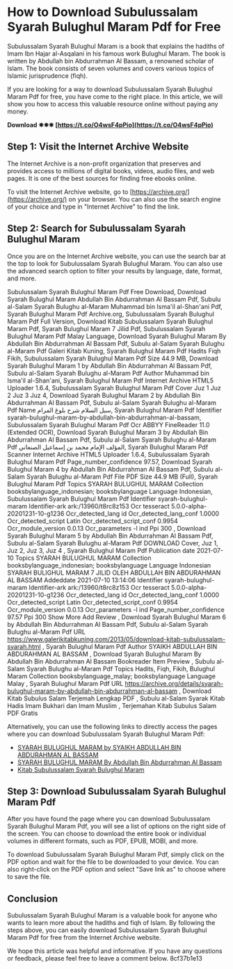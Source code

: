 
 
# How to Download Subulussalam Syarah Bulughul Maram Pdf for Free
 
Subulussalam Syarah Bulughul Maram is a book that explains the hadiths of Imam Ibn Hajar al-Asqalani in his famous work Bulughul Maram. The book is written by Abdullah bin Abdurrahman Al Bassam, a renowned scholar of Islam. The book consists of seven volumes and covers various topics of Islamic jurisprudence (fiqh).
 
If you are looking for a way to download Subulussalam Syarah Bulughul Maram Pdf for free, you have come to the right place. In this article, we will show you how to access this valuable resource online without paying any money.
 
**Download ✵✵✵ [https://t.co/O4wsF4pPio](https://t.co/O4wsF4pPio)**


 
## Step 1: Visit the Internet Archive Website
 
The Internet Archive is a non-profit organization that preserves and provides access to millions of digital books, videos, audio files, and web pages. It is one of the best sources for finding free ebooks online.
 
To visit the Internet Archive website, go to [https://archive.org/](https://archive.org/) on your browser. You can also use the search engine of your choice and type in "Internet Archive" to find the link.
 
## Step 2: Search for Subulussalam Syarah Bulughul Maram
 
Once you are on the Internet Archive website, you can use the search bar at the top to look for Subulussalam Syarah Bulughul Maram. You can also use the advanced search option to filter your results by language, date, format, and more.
 
Subulussalam Syarah Bulughul Maram Pdf Free Download,  Download Syarah Bulughul Maram Abdullah Bin Abdurrahman Al Bassam Pdf,  Subulu al-Salam Syarah Bulughu al-Maram Muhammad bin Isma'il al-Shan'ani Pdf,  Syarah Bulughul Maram Pdf Archive.org,  Subulussalam Syarah Bulughul Maram Pdf Full Version,  Download Kitab Subulussalam Syarah Bulughul Maram Pdf,  Syarah Bulughul Maram 7 Jilid Pdf,  Subulussalam Syarah Bulughul Maram Pdf Malay Language,  Download Syarah Bulughul Maram By Abdullah Bin Abdurrahman Al Bassam Pdf,  Subulu al-Salam Syarah Bulughu al-Maram Pdf Galeri Kitab Kuning,  Syarah Bulughul Maram Pdf Hadits Fiqh Fikih,  Subulussalam Syarah Bulughul Maram Pdf Size 44.9 MB,  Download Syarah Bulughul Maram 1 by Abdullah Bin Abdurrahman Al Bassam Pdf,  Subulu al-Salam Syarah Bulughu al-Maram Pdf Author Muhammad bin Isma'il al-Shan'ani,  Syarah Bulughul Maram Pdf Internet Archive HTML5 Uploader 1.6.4,  Subulussalam Syarah Bulughul Maram Pdf Cover Juz 1 Juz 2 Juz 3 Juz 4,  Download Syarah Bulughul Maram 2 by Abdullah Bin Abdurrahman Al Bassam Pdf,  Subulu al-Salam Syarah Bulughu al-Maram Pdf Name سبل السلام شرح بلوغ المرام,  Syarah Bulughul Maram Pdf Identifier syarah-bulughul-maram-by-abdullah-bin-abdurrahman-al-bassam,  Subulussalam Syarah Bulughul Maram Pdf Ocr ABBYY FineReader 11.0 (Extended OCR),  Download Syarah Bulughul Maram 3 by Abdullah Bin Abdurrahman Al Bassam Pdf,  Subulu al-Salam Syarah Bulughu al-Maram Pdf المؤلف الإمام محمد بن إسماعيل الصنعاني,  Syarah Bulughul Maram Pdf Scanner Internet Archive HTML5 Uploader 1.6.4,  Subulussalam Syarah Bulughul Maram Pdf Page\_number\_confidence 97.57,  Download Syarah Bulughul Maram 4 by Abdullah Bin Abdurrahman Al Bassam Pdf,  Subulu al-Salam Syarah Bulughu al-Maram Pdf File PDF Size 44.9 MB (Full),  Syarah Bulughul Maram Pdf Topics SYARAH BULUGHUL MARAM Collection booksbylanguage\_indonesian; booksbylanguage Language Indonesian,  Subulussalam Syarah Bulughul Maram Pdf Identifier syarah-bulughul-maram Identifier-ark ark:/13960/t8rc8z153 Ocr tesseract 5.0.0-alpha-20201231-10-g1236 Ocr\_detected\_lang id Ocr\_detected\_lang\_conf 1.0000 Ocr\_detected\_script Latin Ocr\_detected\_script\_conf 0.9954 Ocr\_module\_version 0.0.13 Ocr\_parameters -l ind Ppi 300 ,  Download Syarah Bulughul Maram 5 by Abdullah Bin Abdurrahman Al Bassam Pdf,  Subulu al-Salam Syarah Bulughu al-Maram Pdf DOWNLOAD Cover, Juz 1, Juz 2, Juz 3, Juz 4 ,  Syarah Bulughul Maram Pdf Publication date 2021-07-10 Topics SYARAH BULUGHUL MARAM Collection booksbylanguage\_indonesian; booksbylanguage Language Indonesian SYARAH BULIGHUL MARAM 7 JILID OLEH ABDULLAH BIN ABDURAHMAN AL BASSAM Addeddate 2021-07-10 13:14:06 Identifier syarah-bulughul-maram Identifier-ark ark:/13960/t8rc8z153 Ocr tesseract 5.0.0-alpha-20201231-10-g1236 Ocr\_detected\_lang id Ocr\_detected\_lang\_conf 1.0000 Ocr\_detected\_script Latin Ocr\_detected\_script\_conf 0.9954 Ocr\_module\_version 0.0.13 Ocr\_parameters -l ind Page\_number\_confidence 97.57 Ppi 300 Show More Add Review ,  Download Syarah Bulughul Maram 6 by Abdullah Bin Abdurrahman Al Bassam Pdf,  Subulu al-Salam Syarah Bulughu al-Maram Pdf URL https://www.galerikitabkuning.com/2013/05/download-kitab-subulussalam-syarah.html ,  Syarah Bulughul Maram Pdf Author SYAIKH ABDULLAH BIN ABDURAHMAN AL BASSAM ,  Download Syarah Bulughul Maram By Abdullah Bin Abdurrahman Al Bassam Bookreader Item Preview ,  Subulu al-Salam Syarah Bulughu al-Maram Pdf Topics Hadits, Fiqh, Fikih, Bulughul Maram Collection booksbylanguage\_malay; booksbylanguage Language Malay ,  Syarah Bulughul Maram Pdf URL https://archive.org/details/syarah-bulughul-maram-by-abdullah-bin-abdurrahman-al-bassam ,  Download Kitab Subulus Salam Terjemah Lengkap PDF ,  Subulu al-Salam Syarak Kitab Hadis Imam Bukhari dan Imam Muslim ,  Terjemahan Kitab Subulus Salam PDF Gratis
 
Alternatively, you can use the following links to directly access the pages where you can download Subulussalam Syarah Bulughul Maram Pdf:
 
- [SYARAH BULUGHUL MARAM by SYAIKH ABDULLAH BIN ABDURAHMAN AL BASSAM](https://archive.org/details/syarah-bulughul-maram)
- [SYARAH BULUGHUL MARAM By Abdullah Bin Abdurrahman Al Bassam](https://archive.org/details/syarah-bulughul-maram-by-abdullah-bin-abdurrahman-al-bassam)
- [Kitab Subulussalam Syarah Bulughul Maram](https://archive.org/details/KitabSubulussalamSyarahBulughulMaram_201709)

## Step 3: Download Subulussalam Syarah Bulughul Maram Pdf
 
After you have found the page where you can download Subulussalam Syarah Bulughul Maram Pdf, you will see a list of options on the right side of the screen. You can choose to download the entire book or individual volumes in different formats, such as PDF, EPUB, MOBI, and more.
 
To download Subulussalam Syarah Bulughul Maram Pdf, simply click on the PDF option and wait for the file to be downloaded to your device. You can also right-click on the PDF option and select "Save link as" to choose where to save the file.
 
## Conclusion
 
Subulussalam Syarah Bulughul Maram is a valuable book for anyone who wants to learn more about the hadiths and fiqh of Islam. By following the steps above, you can easily download Subulussalam Syarah Bulughul Maram Pdf for free from the Internet Archive website.
 
We hope this article was helpful and informative. If you have any questions or feedback, please feel free to leave a comment below.
 8cf37b1e13
 
